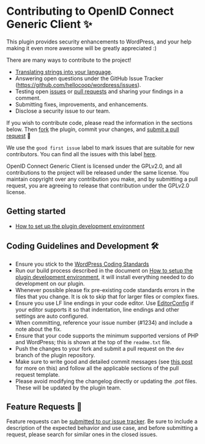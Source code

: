 # Contributing to OpenID Connect Generic Client ✨

This plugin provides security enhancements to WordPress, and your help making it even more awesome will be greatly appreciated :)

There are many ways to contribute to the project!

- [Translating strings into your language](TBD).
- Answering open questions under the GitHub Issue Tracker (https://github.com/hellocoop/wordpress/issues).
- Testing open [issues](https://github.com/hellocoop/wordpress/issues) or [pull requests](https://github.com/hellocoop/wordpress/pulls) and sharing your findings in a comment.
- Submitting fixes, improvements, and enhancements.
- Disclose a security issue to our team.

If you wish to contribute code, please read the information in the sections below. Then [fork](https://help.github.com/articles/fork-a-repo/) the plugin, commit your changes, and [submit a pull request](https://help.github.com/articles/using-pull-requests/) 🎉

We use the `good first issue` label to mark issues that are suitable for new contributors. You can find all the issues with this label [here](https://github.com/hellocoop/wordpress/issues?q=is%3Aissue+is%3Aopen+label%3A%22good+first+issue%22).

OpenID Connect Generic Client is licensed under the GPLv2.0, and all contributions to the project will be released under the same license. You maintain copyright over any contribution you make, and by submitting a pull request, you are agreeing to release that contribution under the GPLv2.0 license.

## Getting started

- [How to set up the plugin development environment](https://github.com/oidc-wp/openid-connect-generic/wiki/How-to-setup-the-plugin-development-environment)

## Coding Guidelines and Development 🛠

- Ensure you stick to the [WordPress Coding Standards](https://make.wordpress.org/core/handbook/best-practices/coding-standards/php/)
- Run our build process described in the document on [How to setup the plugin development environment](https://github.com/oidc-wp/openid-connect-generic/wiki/How-to-setup-the-plugin-development-environment), it will install everything needed to do development on our plugin.
- Whenever possible please fix pre-existing code standards errors in the files that you change. It is ok to skip that for larger files or complex fixes.
- Ensure you use LF line endings in your code editor. Use [EditorConfig](http://editorconfig.org/) if your editor supports it so that indentation, line endings and other settings are auto configured.
- When committing, reference your issue number (#1234) and include a note about the fix.
- Ensure that your code supports the minimum supported versions of PHP and WordPress; this is shown at the top of the `readme.txt` file.
- Push the changes to your fork and submit a pull request on the `dev` branch of the plugin repository.
- Make sure to write good and detailed commit messages (see [this post](https://chris.beams.io/posts/git-commit/) for more on this) and follow all the applicable sections of the pull request template.
- Please avoid modifying the changelog directly or updating the .pot files. These will be updated by the plugin team.

## Feature Requests 🚀

Feature requests can be [submitted to our issue tracker](https://github.com/hellocoop/wordpress/issues/new?template=5-Feature-request.md). Be sure to include a description of the expected behavior and use case, and before submitting a request, please search for similar ones in the closed issues.
